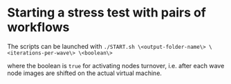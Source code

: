 # Starting a stress test with pairs of workflows

The scripts can be launched with ```./START.sh \<output-folder-name\> \<iterations-per-wave\> \<boolean\>```  

where the boolean is ```true``` for activating nodes turnover, i.e. after each wave node images are shifted on the actual virtual machine.
